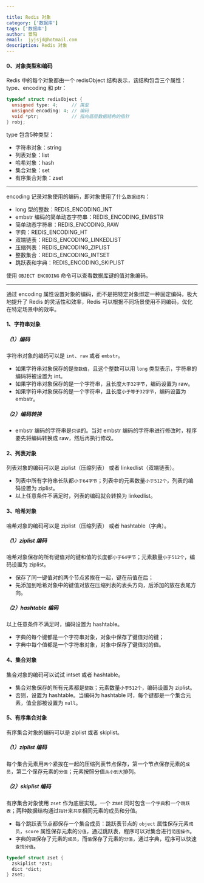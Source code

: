 ```yaml
---

title: Redis 对象
category: ['数据库']
tags: ['数据库']
author: 景阳
email:  jyjsjd@hotmail.com
description: Redis 对象
---
```


#### 0、对象类型和编码
Redis 中的每个对象都由一个 redisObject 结构表示，该结构包含三个属性：type、encoding 和 ptr：

```c
typedef struct redisObject {
  unsigned type: 4;     // 类型
  unsigned encoding: 4; // 编码
  void *ptr;            // 指向底层数据结构的指针
} robj;
```

type 包含5种类型：
* 字符串对象：string
* 列表对象：list
* 哈希对象：hash
* 集合对象：set
* 有序集合对象：zset

----

encoding 记录对象使用的编码，即对象使用了什么`数据结构`：
* long 型的整数：REDIS_ENCODING_INT
* embstr 编码的简单动态字符串：REDIS_ENCODING_EMBSTR
* 简单动态字符串：REDIS_ENCODING_RAW
* 字典：REDIS_ENCODING_HT
* 双端链表：REDIS_ENCODING_LINKEDLIST
* 压缩列表：REDIS_ENCODING_ZIPLIST
* 整数集合：REDIS_ENCODING_INTSET
* 跳跃表和字典：REDIS_ENCODING_SKIPLIST

使用 `OBJECT ENCODING` 命令可以查看数据库键的值对象编码。

----

通过 encoding 属性设置对象的编码，而不是把特定对象绑定一种固定编码，极大地提升了 Redis 的灵活性和效率，Redis 可以根据不同场景使用不同编码，优化在特定场景中的效率。

#### 1、字符串对象
##### （1）编码
字符串对象的编码可以是 `int`、`raw` 或者 `embstr`。

* 如果字符串对象保存的是`整数值`，且这个整数可以用 `long` 类型表示，字符串的编码将被设置为 int。
* 如果字符串对象保存的是一个字符串，且长度`大于32字节`，编码设置为 raw。
* 如果字符串对象保存的是一个字符串，且长度`小于等于32字节`，编码设置为 embstr。

##### （2）编码转换
* embstr 编码的字符串是`只读`的。当对 embstr 编码的字符串进行修改时，程序要先将编码转换成 raw，然后再执行修改。

#### 2、列表对象
列表对象的编码可以是 ziplist（压缩列表） 或者 linkedlist（双端链表）。

* 列表中所有字符串长队都`小于64字节`；列表中的元素数量`小于512个`，列表的编码设置为 ziplist。
* 以上任意条件不满足时，列表的编码就会转换为 linkedlist。

#### 3、哈希对象
哈希对象的编码可以是 ziplist（压缩列表） 或者 hashtable（字典）。

##### （1）ziplist 编码
哈希对象保存的所有键值对的键和值的长度都`小于64字节`；元素数量`小于512个`，编码设置为 ziplist。
* 保存了同一键值对的两个节点紧挨在一起，键在前值在后；
* 先添加到哈希对象中的键值对放在压缩列表的表头方向，后添加的放在表尾方向。

##### （2）hashtable 编码
以上任意条件不满足时，编码设置为 hashtable。
* 字典的每个键都是一个字符串对象，对象中保存了键值对的键；
* 字典中每个值都是一个字符串对象，对象中保存了键值对的值。

#### 4、集合对象
集合对象的编码可以试试 intset 或者 hashtable。

* 集合对象保存的所有元素都是`整数`；元素数量`小于512个`，编码设置为 ziplist。
* 否则，设置为 hashtable。当编码为 hashtable 时，每个键都是一个集合元素，值全部被设置为 `null`。

#### 5、有序集合对象
有序集合对象的编码可以是 ziplist 或者 skiplist。

##### （1）ziplist 编码
每个集合元素用`两个`紧挨在一起的压缩列表节点保存，第一个节点保存元素的`成员`，第二个保存元素的`分值`；元素按照分值`从小到大`排列。

##### （2）skiplist 编码
有序集合对象使用 `zset` 作为底层实现，一个 zset 同时包含一个`字典`和一个`跳跃表`；两种数据结构通过`指针`来`共享`相同元素的成员和分值。

* 每个跳跃表节点都保存一个集合成员：跳跃表节点的 `object` 属性保存元素`成员`，`score` 属性保存元素的`分值`，通过跳跃表，程序可以对集合进行`范围操作`。
* 字典的`键`保存了元素的`成员`，而`值`保存了元素的`分值`，通过字典，程序可以快速`查找分值`。

```c
typedef struct zset {
  zskiplist *zst;
  dict *dict;
} zset;
```
